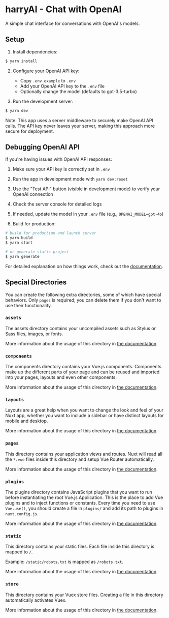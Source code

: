 # harryAI - Chat with OpenAI

A simple chat interface for conversations with OpenAI's models.

## Setup

1. Install dependencies:
```bash
$ yarn install
```

2. Configure your OpenAI API key:
   - Copy `.env.example` to `.env`
   - Add your OpenAI API key to the `.env` file
   - Optionally change the model (defaults to gpt-3.5-turbo)

3. Run the development server:
```bash
$ yarn dev
```

Note: This app uses a server middleware to securely make OpenAI API calls. The API key never leaves your server, making this approach more secure for deployment.

## Debugging OpenAI API

If you're having issues with OpenAI API responses:

1. Make sure your API key is correctly set in `.env`
2. Run the app in development mode with `yarn dev:reset`
3. Use the "Test API" button (visible in development mode) to verify your OpenAI connection
4. Check the server console for detailed logs
5. If needed, update the model in your `.env` file (e.g., `OPENAI_MODEL=gpt-4o`)

4. Build for production:
```bash
# build for production and launch server
$ yarn build
$ yarn start

# or generate static project
$ yarn generate
```

For detailed explanation on how things work, check out the [documentation](https://nuxtjs.org).

## Special Directories

You can create the following extra directories, some of which have special behaviors. Only `pages` is required; you can delete them if you don't want to use their functionality.

### `assets`

The assets directory contains your uncompiled assets such as Stylus or Sass files, images, or fonts.

More information about the usage of this directory in [the documentation](https://nuxtjs.org/docs/2.x/directory-structure/assets).

### `components`

The components directory contains your Vue.js components. Components make up the different parts of your page and can be reused and imported into your pages, layouts and even other components.

More information about the usage of this directory in [the documentation](https://nuxtjs.org/docs/2.x/directory-structure/components).

### `layouts`

Layouts are a great help when you want to change the look and feel of your Nuxt app, whether you want to include a sidebar or have distinct layouts for mobile and desktop.

More information about the usage of this directory in [the documentation](https://nuxtjs.org/docs/2.x/directory-structure/layouts).


### `pages`

This directory contains your application views and routes. Nuxt will read all the `*.vue` files inside this directory and setup Vue Router automatically.

More information about the usage of this directory in [the documentation](https://nuxtjs.org/docs/2.x/get-started/routing).

### `plugins`

The plugins directory contains JavaScript plugins that you want to run before instantiating the root Vue.js Application. This is the place to add Vue plugins and to inject functions or constants. Every time you need to use `Vue.use()`, you should create a file in `plugins/` and add its path to plugins in `nuxt.config.js`.

More information about the usage of this directory in [the documentation](https://nuxtjs.org/docs/2.x/directory-structure/plugins).

### `static`

This directory contains your static files. Each file inside this directory is mapped to `/`.

Example: `/static/robots.txt` is mapped as `/robots.txt`.

More information about the usage of this directory in [the documentation](https://nuxtjs.org/docs/2.x/directory-structure/static).

### `store`

This directory contains your Vuex store files. Creating a file in this directory automatically activates Vuex.

More information about the usage of this directory in [the documentation](https://nuxtjs.org/docs/2.x/directory-structure/store).
